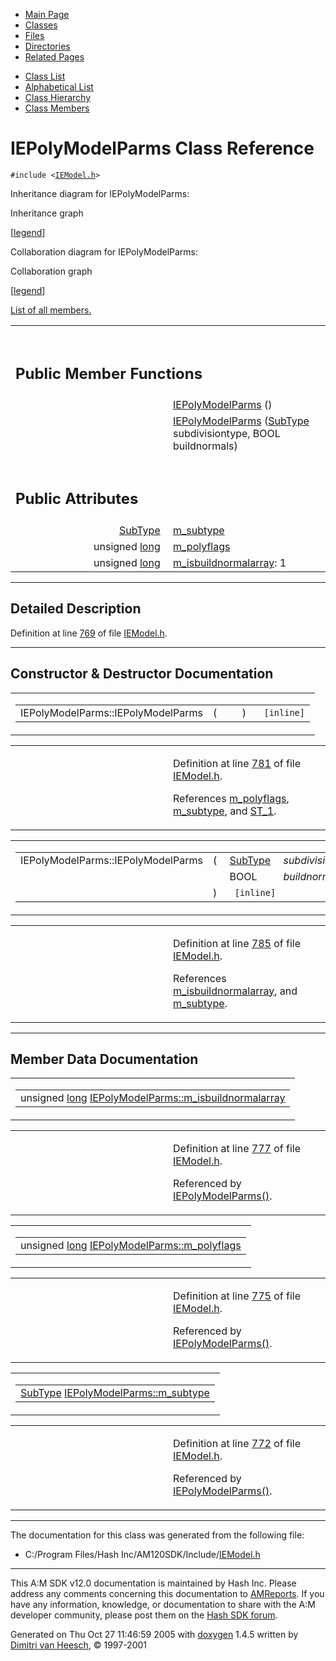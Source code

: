 <div class="tabs">

- [Main Page](index.md)
- <span id="current">[Classes](annotated.md)</span>
- [Files](files.md)
- [Directories](dirs.md)
- [Related Pages](pages.md)

</div>

<div class="tabs">

- [Class List](annotated.md)
- [Alphabetical List](classes.md)
- [Class Hierarchy](hierarchy.md)
- [Class Members](functions.md)

</div>

# IEPolyModelParms Class Reference

`#include <`<a href="IEModel_8h-source.md" class="el"><code>IEModel.h</code></a>`>`

Inheritance diagram for IEPolyModelParms:

<span class="image placeholder" original-image-src="classIEPolyModelParms__inherit__graph.gif" original-image-title="" border="0" usemap="#IEPolyModelParms__inherit__map">Inheritance graph</span>

\[[legend](graph_legend.md)\]

Collaboration diagram for IEPolyModelParms:

<span class="image placeholder" original-image-src="classIEPolyModelParms__coll__graph.gif" original-image-title="" border="0" usemap="#IEPolyModelParms__coll__map">Collaboration graph</span>

\[[legend](graph_legend.md)\]

[List of all members.](classIEPolyModelParms-members.md)

<table data-border="0" data-cellpadding="0" data-cellspacing="0">
<colgroup>
<col style="width: 50%" />
<col style="width: 50%" />
</colgroup>
<tbody>
<tr>
<td></td>
<td></td>
</tr>
<tr>
<td colspan="2"><br />
&#10;<h2 id="public-member-functions">Public Member Functions</h2></td>
</tr>
<tr>
<td class="memItemLeft" style="text-align: right;" data-nowrap="" data-valign="top"> </td>
<td class="memItemRight" data-valign="bottom"><a href="classIEPolyModelParms.md#e4440b8aa2c86ee9b08ad92030279e9f" class="el">IEPolyModelParms</a> ()</td>
</tr>
<tr>
<td class="memItemLeft" style="text-align: right;" data-nowrap="" data-valign="top"> </td>
<td class="memItemRight" data-valign="bottom"><a href="classIEPolyModelParms.md#2ace6165b7f068d27c88b73edc852f8a" class="el">IEPolyModelParms</a> (<a href="IEModel_8h.md#bdb0597610f8fc970133c2fb336990e1" class="el">SubType</a> subdivisiontype, BOOL buildnormals)</td>
</tr>
<tr>
<td colspan="2"><br />
&#10;<h2 id="public-attributes">Public Attributes</h2></td>
</tr>
<tr>
<td class="memItemLeft" style="text-align: right;" data-nowrap="" data-valign="top"><a href="IEModel_8h.md#bdb0597610f8fc970133c2fb336990e1" class="el">SubType</a> </td>
<td class="memItemRight" data-valign="bottom"><a href="classIEPolyModelParms.md#87d0d79e68cac2b45ab71dc7f47bbd59" class="el">m_subtype</a></td>
</tr>
<tr>
<td class="memItemLeft" style="text-align: right;" data-nowrap="" data-valign="top">unsigned <a href="Rave_8h.md#f03dc93db7c58a69ed5c83e1fa49cf0e" class="el">long</a> </td>
<td class="memItemRight" data-valign="bottom"><a href="classIEPolyModelParms.md#8cbc896ee4a891491b339cd0be24d434" class="el">m_polyflags</a></td>
</tr>
<tr>
<td class="memItemLeft" style="text-align: right;" data-nowrap="" data-valign="top">unsigned <a href="Rave_8h.md#f03dc93db7c58a69ed5c83e1fa49cf0e" class="el">long</a> </td>
<td class="memItemRight" data-valign="bottom"><a href="classIEPolyModelParms.md#fe85ce0206cb8c654fc0fe6891d87b38" class="el">m_isbuildnormalarray</a>: 1</td>
</tr>
</tbody>
</table>

------------------------------------------------------------------------

<span id="_details"></span>

## Detailed Description

Definition at line <a href="IEModel_8h-source.md#l00769" class="el">769</a> of file <a href="IEModel_8h-source.md" class="el">IEModel.h</a>.

------------------------------------------------------------------------

## Constructor & Destructor Documentation

<span id="e4440b8aa2c86ee9b08ad92030279e9f" class="anchor"></span>

<table class="mdTable" data-cellpadding="2" data-cellspacing="0">
<colgroup>
<col style="width: 100%" />
</colgroup>
<tbody>
<tr>
<td class="mdRow"><table data-cellpadding="0" data-cellspacing="0" data-border="0">
<tbody>
<tr>
<td class="md" data-nowrap="" data-valign="top">IEPolyModelParms::IEPolyModelParms</td>
<td class="md" data-valign="top">( </td>
<td class="mdname1" data-valign="top" data-nowrap=""></td>
<td class="md" data-valign="top"> ) </td>
<td class="md" data-nowrap=""><code> [inline]</code></td>
</tr>
</tbody>
</table></td>
</tr>
</tbody>
</table>

<table data-cellspacing="5" data-cellpadding="0" data-border="0">
<colgroup>
<col style="width: 50%" />
<col style="width: 50%" />
</colgroup>
<tbody>
<tr>
<td> </td>
<td><p>Definition at line <a href="IEModel_8h-source.md#l00781" class="el">781</a> of file <a href="IEModel_8h-source.md" class="el">IEModel.h</a>.</p>
<p>References <a href="IEModel_8h-source.md#l00775" class="el">m_polyflags</a>, <a href="IEModel_8h-source.md#l00772" class="el">m_subtype</a>, and <a href="IEModel_8h.md#bdb0597610f8fc970133c2fb336990e149e6c9c813e3b68996ec8fc946a7531d" class="el">ST_1</a>.</p></td>
</tr>
</tbody>
</table>

<span id="2ace6165b7f068d27c88b73edc852f8a" class="anchor"></span>

<table class="mdTable" data-cellpadding="2" data-cellspacing="0">
<colgroup>
<col style="width: 100%" />
</colgroup>
<tbody>
<tr>
<td class="mdRow"><table data-cellpadding="0" data-cellspacing="0" data-border="0">
<tbody>
<tr>
<td class="md" data-nowrap="" data-valign="top">IEPolyModelParms::IEPolyModelParms</td>
<td class="md" data-valign="top">( </td>
<td class="md" data-nowrap="" data-valign="top"><a href="IEModel_8h.md#bdb0597610f8fc970133c2fb336990e1" class="el">SubType</a> </td>
<td class="mdname" data-nowrap=""><em>subdivisiontype</em>,</td>
</tr>
<tr>
<td class="md" style="text-align: right;" data-nowrap=""></td>
<td class="md"></td>
<td class="md" data-nowrap="">BOOL </td>
<td class="mdname" data-nowrap=""><em>buildnormals</em></td>
</tr>
<tr>
<td class="md"></td>
<td class="md">) </td>
<td colspan="2" class="md"><code> [inline]</code></td>
</tr>
</tbody>
</table></td>
</tr>
</tbody>
</table>

<table data-cellspacing="5" data-cellpadding="0" data-border="0">
<colgroup>
<col style="width: 50%" />
<col style="width: 50%" />
</colgroup>
<tbody>
<tr>
<td> </td>
<td><p>Definition at line <a href="IEModel_8h-source.md#l00785" class="el">785</a> of file <a href="IEModel_8h-source.md" class="el">IEModel.h</a>.</p>
<p>References <a href="IEModel_8h-source.md#l00777" class="el">m_isbuildnormalarray</a>, and <a href="IEModel_8h-source.md#l00772" class="el">m_subtype</a>.</p></td>
</tr>
</tbody>
</table>

------------------------------------------------------------------------

## Member Data Documentation

<span id="fe85ce0206cb8c654fc0fe6891d87b38" class="anchor"></span>

<table class="mdTable" data-cellpadding="2" data-cellspacing="0">
<colgroup>
<col style="width: 100%" />
</colgroup>
<tbody>
<tr>
<td class="mdRow"><table data-cellpadding="0" data-cellspacing="0" data-border="0">
<tbody>
<tr>
<td class="md" data-nowrap="" data-valign="top">unsigned <a href="Rave_8h.md#f03dc93db7c58a69ed5c83e1fa49cf0e" class="el">long</a> <a href="classIEPolyModelParms.md#fe85ce0206cb8c654fc0fe6891d87b38" class="el">IEPolyModelParms::m_isbuildnormalarray</a></td>
</tr>
</tbody>
</table></td>
</tr>
</tbody>
</table>

<table data-cellspacing="5" data-cellpadding="0" data-border="0">
<colgroup>
<col style="width: 50%" />
<col style="width: 50%" />
</colgroup>
<tbody>
<tr>
<td> </td>
<td><p>Definition at line <a href="IEModel_8h-source.md#l00777" class="el">777</a> of file <a href="IEModel_8h-source.md" class="el">IEModel.h</a>.</p>
<p>Referenced by <a href="IEModel_8h-source.md#l00785" class="el">IEPolyModelParms()</a>.</p></td>
</tr>
</tbody>
</table>

<span id="8cbc896ee4a891491b339cd0be24d434" class="anchor"></span>

<table class="mdTable" data-cellpadding="2" data-cellspacing="0">
<colgroup>
<col style="width: 100%" />
</colgroup>
<tbody>
<tr>
<td class="mdRow"><table data-cellpadding="0" data-cellspacing="0" data-border="0">
<tbody>
<tr>
<td class="md" data-nowrap="" data-valign="top">unsigned <a href="Rave_8h.md#f03dc93db7c58a69ed5c83e1fa49cf0e" class="el">long</a> <a href="classIEPolyModelParms.md#8cbc896ee4a891491b339cd0be24d434" class="el">IEPolyModelParms::m_polyflags</a></td>
</tr>
</tbody>
</table></td>
</tr>
</tbody>
</table>

<table data-cellspacing="5" data-cellpadding="0" data-border="0">
<colgroup>
<col style="width: 50%" />
<col style="width: 50%" />
</colgroup>
<tbody>
<tr>
<td> </td>
<td><p>Definition at line <a href="IEModel_8h-source.md#l00775" class="el">775</a> of file <a href="IEModel_8h-source.md" class="el">IEModel.h</a>.</p>
<p>Referenced by <a href="IEModel_8h-source.md#l00781" class="el">IEPolyModelParms()</a>.</p></td>
</tr>
</tbody>
</table>

<span id="87d0d79e68cac2b45ab71dc7f47bbd59" class="anchor"></span>

<table class="mdTable" data-cellpadding="2" data-cellspacing="0">
<colgroup>
<col style="width: 100%" />
</colgroup>
<tbody>
<tr>
<td class="mdRow"><table data-cellpadding="0" data-cellspacing="0" data-border="0">
<tbody>
<tr>
<td class="md" data-nowrap="" data-valign="top"><a href="IEModel_8h.md#bdb0597610f8fc970133c2fb336990e1" class="el">SubType</a> <a href="classIEPolyModelParms.md#87d0d79e68cac2b45ab71dc7f47bbd59" class="el">IEPolyModelParms::m_subtype</a></td>
</tr>
</tbody>
</table></td>
</tr>
</tbody>
</table>

<table data-cellspacing="5" data-cellpadding="0" data-border="0">
<colgroup>
<col style="width: 50%" />
<col style="width: 50%" />
</colgroup>
<tbody>
<tr>
<td> </td>
<td><p>Definition at line <a href="IEModel_8h-source.md#l00772" class="el">772</a> of file <a href="IEModel_8h-source.md" class="el">IEModel.h</a>.</p>
<p>Referenced by <a href="IEModel_8h-source.md#l00781" class="el">IEPolyModelParms()</a>.</p></td>
</tr>
</tbody>
</table>

------------------------------------------------------------------------

The documentation for this class was generated from the following file:

- C:/Program Files/Hash Inc/AM120SDK/Include/<a href="IEModel_8h-source.md" class="el">IEModel.h</a>

------------------------------------------------------------------------

<span class="small">This A:M SDK v12.0 documentation is maintained by Hash Inc. Please address any comments concerning this documentation to [AMReports](http://www.hash.com/reports). If you have any information, knowledge, or documentation to share with the A:M developer community, please post them on the [Hash SDK forum](http://www.hash.com/forums/index.php?showforum=11).</span>

Generated on Thu Oct 27 11:46:59 2005 with [<span class="image placeholder" original-image-src="doxygen.png" original-image-title="" height="45" width="100" align="middle" border="0">doxygen</span>](http://www.doxygen.org/index.html) 1.4.5 written by [Dimitri van Heesch](mailto:dimitri@stack.nl), © 1997-2001
